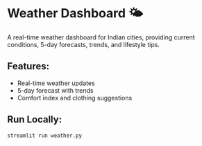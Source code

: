 

# Weather Dashboard 🌤️

A real-time weather dashboard for Indian cities, providing current conditions, 5-day forecasts, trends, and lifestyle tips.

## Features:
- Real-time weather updates
- 5-day forecast with trends
- Comfort index and clothing suggestions

## Run Locally:
```bash
streamlit run weather.py
